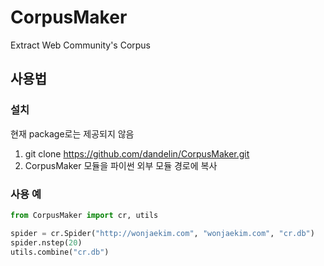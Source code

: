 # CorpusMaker

Extract Web Community's Corpus

## 사용법

### 설치

현재 package로는 제공되지 않음  
1. git clone https://github.com/dandelin/CorpusMaker.git  
2. CorpusMaker 모듈을 파이썬 외부 모듈 경로에 복사

### 사용 예

```python
from CorpusMaker import cr, utils

spider = cr.Spider("http://wonjaekim.com", "wonjaekim.com", "cr.db")
spider.nstep(20)
utils.combine("cr.db")
```
